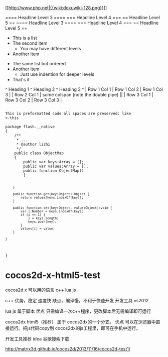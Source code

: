 [[http://www.php.net|{{wiki:dokuwiki-128.png}}]]

==== Headline Level 3 ====
=== Headline Level 4 ===
== Headline Level 5 ==
==== Headline Level 3 ====
=== Headline Level 4 ===
== Headline Level 5 ==

  * This is a list
  * The second item
    * You may have different levels
  * Another item

  - The same list but ordered
  - Another item
    - Just use indention for deeper levels
  - That's it

^ Heading 1      ^ Heading 2       ^ Heading 3          ^
| Row 1 Col 1    | Row 1 Col 2     | Row 1 Col 3        |
| Row 2 Col 1    | some colspan (note the double pipe) ||
| Row 3 Col 1    | Row 3 Col 2     | Row 3 Col 3        |

<code>
This is preformatted code all spaces are preserved: like              <-this
</code>

<code java>
package flash.__native 
{
	/**
	 * ...
	 * @author lizhi
	 */
	public class ObjectMap 
	{
		public var keys:Array = [];
		public var values:Array = [];
		public function ObjectMap() 
		{
			
		}
		
		public function get(key:Object):Object {
			return values[keys.indexOf(key)];
		}
		
		public function set(key:Object, value:Object):void {
			var i:Number = keys.indexOf(key);
			if (i ==-1) {
				i = keys.length;
				keys.push(key);
			}
			values[i] = value;
		}
		
	}

}
</code>

cocos2d-x-html5-test
====================


cocos2d x 可以用的语言
c++
lua
js

c++ 
优势，稳定 速度快
缺点，编译慢，不利于快速开发
开发工具 vs2012

lua js 属于脚本 
优点 只需编译一次c++程序，更改脚本后无需编译即可运行

cocos2dx html5（推荐） 属于 cocos2dx的一个分支。
优点 可以在浏览器中直接运行。把js代码copy到 cocos2dx的js工程里，即可在手机中运行。

开发工具推荐  idea 谷歌搜索下载


http://matrix3d.github.io/cocos2d/2013/11/16/cocos2d-test1/
